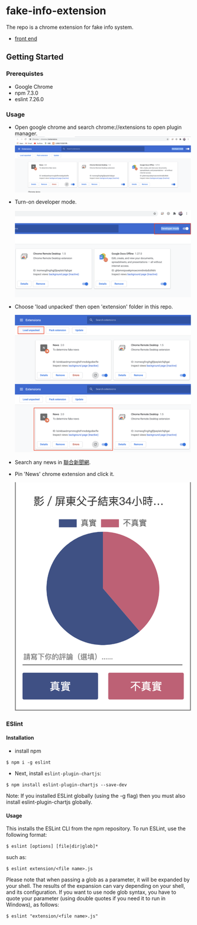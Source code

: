 # fake-info-extension
The repo is a chrome extension for fake info system.
* [front end](https://github.com/NCKU-CCS/fake-info-backend)
## Getting Started
### Prerequistes
* Google Chrome
* npm 7.3.0
* eslint 7.26.0
### Usage
* Open google chrome and search chrome://extensions to open plugin manager.
  <img src="./image/image2.png" alt="Editor" width="500">
* Turn-on developer mode.

  <img src="./image/image3.png" alt="Editor" width="500">
* Choose 'load unpacked' then open 'extension' folder in this repo.

  <img src="./image/image4.png" alt="Editor" width="500">
  <img src="./image/image5.png" alt="Editor" width="500">
* Search any news in [聯合新聞網](https://udn.com/news/index).
* Pin 'News' chrome extension and click it.

  <img src="./image/image7.png" alt="Editor" width="500">
### ESlint
#### Installation
* install npm
```
$ npm i -g eslint
```
* Next, install `eslint-plugin-chartjs`:

```
$ npm install eslint-plugin-chartjs --save-dev

```
Note: If you installed ESLint globally (using the -g flag) then you must also install eslint-plugin-chartjs globally.
#### Usage
This installs the ESLint CLI from the npm repository. To run ESLint, use the following format:
```
$ eslint [options] [file|dir|glob]*
```
such as:
```
$ eslint extension/<file name>.js
```
Please note that when passing a glob as a parameter, it will be expanded by your shell. The results of the expansion can vary depending on your shell, and its configuration. If you want to use node glob syntax, you have to quote your parameter (using double quotes if you need it to run in Windows), as follows:
```
$ eslint "extension/<file name>.js"
```
